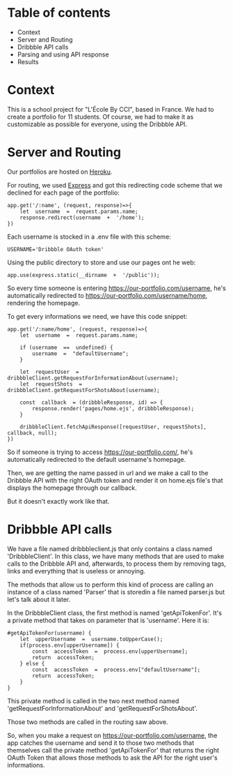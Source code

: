 # Table of contents

* Context
* Server and Routing
* Dribbble API calls
* Parsing and using API response
* Results

# Context

This is a school project for "L'École By CCI", based in France.
We had to create a portfolio for 11 students. Of course, we had to make it as customizable as possible for everyone, using the Dribbble API.


# Server and Routing

Our portfolios are hosted on [Heroku](https://heroku.com).

For routing, we used [Express](https://expressjs.com) and got this redirecting code scheme that we declined for each page of the portfolio:
```
app.get('/:name', (request, response)=>{
	let  username  =  request.params.name;
	response.redirect(username  +  '/home');
})
```

Each username is stocked in a .env file with this scheme:
```
USERNAME='Dribbble OAuth token'
```

Using the public directory to store and use our pages ont he web:
```
app.use(express.static(__dirname  +  '/public'));
```
So every time someone is entering https://our-portfolio.com/username, he's automatically redirected to https://our-portfolio.com/username/home, rendering the homepage.

To get every informations we need, we have this code snippet:
```
app.get('/:name/home', (request, response)=>{
	let  username  =  request.params.name;
	
	if (username  ==  undefined) {
		username  =  "defaultUsername";
	}
	
	let  requestUser  =  dribbbleClient.getRequestForInformationAbout(username);
	let  requestShots  =  dribbbleClient.getRequestForShotsAbout(username);
	
	const  callback  = (dribbbleResponse, id) => {
		response.render('pages/home.ejs', dribbbleResponse);
	}
	
	dribbbleClient.fetchApiResponse([requestUser, requestShots], callback, null);
})
```
So if someone is trying to access https://our-portfolio.com/, he's automatically redirected to the default username's homepage.

Then, we are getting the name passed in url and we make a call to the Dribbble API with the right OAuth token and render it on home.ejs file's that displays the homepage through our callback.

But it doesn't exactly work like that.

# Dribbble API calls
We have a file named dribbbleclient.js that only contains a class named 'DribbbleClient'.
In this class, we have many methods that are used to make calls to the Dribbble API and, afterwards, to process them by removing tags, links and everything that is useless or annoying.

The methods that allow us to perform this kind of process are calling an instance of a class named 'Parser' that is storedin a file named parser.js but let's talk about it later.

In the DribbbleClient class,  the first method is named 'getApiTokenFor'.
It's a private method that takes on parameter that is 'username'. Here it is:
```
#getApiTokenFor(username) {
	let  upperUsername  =  username.toUpperCase();
	if(process.env[upperUsername]) {
		const  accessToken  =  process.env[upperUsername];
		return  accessToken;
	} else {
		const  accessToken  =  process.env["defaultUsername"];
		return  accessToken;
	}
}
```
This private method is called in the two next method named 'getRequestForInformationAbout' and 'getRequestForShotsAbout'.

Those two methods are called in the routing saw above.

So, when you make a request on https://our-portfolio.com/username, the app catches the username and send it to those two methods that themselves call the private method 'getApiTokenFor' that returns the right OAuth Token that allows those methods to ask the API for the right user's informations.

